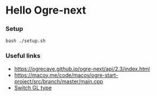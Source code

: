 # Hello Ogre-next

### Setup

```shell
bash ./setup.sh
```

### Useful links

* https://ogrecave.github.io/ogre-next/api/2.3/index.html
* https://macoy.me/code/macoy/ogre-start-project/src/branch/master/main.cpp
* [Switch GL type](https://github.com/iwatake2222/FastGameOfLife/issues/3#issuecomment-975219575)
